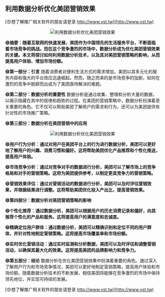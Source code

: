 ## **利用数据分析优化美团营销效果**

[😍想了解推广相关软件的朋友请登录 http://www.vst.tw](http://www.vst.tw)

 <center><img src="https://vst.tw/MP4/tuiguang/png/6.png" alt="利用数据分析优化美团营销效果"></center>

**😄摘要：随着互联网的快速发展，美团作为中国领先的生活服务平台，不断面临着市场竞争的挑战。而在这个竞争激烈的市场中，数据分析成为优化美团营销效果的关键。本文将探讨如何利用数据分析技术，以及其对美团营销策略的影响，从而提高用户体验、增加市场份额。**

**😄第一部分：引言**
随着消费者对便利生活方式的需求增加，美团以其多元化的服务内容和强大的平台效应迅速崛起。然而，随之而来的是市场竞争的加剧，如何在激烈的竞争中脱颖而出成为了美团亟待解决的难题。

**😄第二部分：数据分析的重要性**
数据分析是通过收集、整理和分析大量的数据，以揭示隐藏在其中的规律和趋势的过程。在美团的营销策略中，数据分析扮演着至关重要的角色。它不仅可以帮助美团了解用户的需求和行为，还可以为美团提供有针对性的市场推广策略。

**😄第三部分：数据分析在美团营销中的应用**

 <center><img src="https://vst.tw/MP4/tuiguang/png/1.png" alt="利用数据分析优化美团营销效果"></center>

**😄用户行为分析：通过对用户在美团平台上的行为进行数据分析，美团可以更好地了解用户的兴趣、消费习惯和偏好。这将帮助美团优化产品推荐和个性化推送，提高用户体验。**

**😄市场竞争分析：通过对竞争对手的数据进行分析，美团可以了解市场上的竞争格局和对手的营销策略。这将为美团提供参考，以制定更具竞争力的营销策略。**

**😄营销效果评估：通过对营销活动的数据进行分析，美团可以及时评估营销效果，并根据结果进行调整。这将帮助美团优化投入产出比，提高营销效果。**

**😄第四部分：数据分析对美团营销策略的影响**

**😄个性化推荐：通过数据分析，美团可以根据用户的历史消费记录和偏好，向其推荐个性化的产品和服务。这将提高用户的满意度和忠诚度。**

**😄精确定位用户群体：通过数据分析，美团可以精确识别和定位不同的用户群体，并针对性地制定营销策略。这将提高市场覆盖率和市场份额。**

**😄实时优化营销活动：通过实时监测和分析数据，美团可以及时评估和调整营销活动，以确保其最大化的效果。这将提高美团的品牌影响力和竞争力。**

**😄第五部分：结论**
数据分析在优化美团营销效果中扮演着重要的角色。通过深入了解用户行为和市场竞争情况，美团可以更好地制定营销策略，提高用户体验和市场份额。随着数据分析技术的不断发展，相信美团将能够在竞争激烈的市场中保持领先地位，并实现可持续的发展。

[😍想了解推广相关软件的朋友请登录 http://www.vst.tw](http://www.vst.tw)



